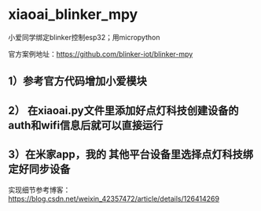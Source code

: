 # xiaoai_blinker_mpy
小爱同学绑定blinker控制esp32；用micropython

官方案例地址：https://github.com/blinker-iot/blinker-mpy

## 1）参考官方代码增加小爱模块
## 2） 在xiaoai.py文件里添加好点灯科技创建设备的auth和wifi信息后就可以直接运行
## 3）在米家app，我的 其他平台设备里选择点灯科技绑定好同步设备





实现细节参考博客：https://blog.csdn.net/weixin_42357472/article/details/126414269
